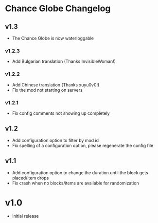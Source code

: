 # Chance Globe Changelog

## v1.3
- The Chance Globe is now waterloggable

### v1.2.3
- Add Bulgarian translation (Thanks InvisibleWoman!)

### v1.2.2
- Add Chinese translation (Thanks xuyu0v0!)
- Fix the mod not starting on servers

### v1.2.1
- Fix config comments not showing up completely

## v1.2
- Add configuration option to filter by mod id
- Fix spelling of a configuration option, please regenerate the config file

## v1.1
- Add configuration option to change the duration until the block gets placed/item drops
- Fix crash when no blocks/items are available for randomization

# v1.0
- Initial release